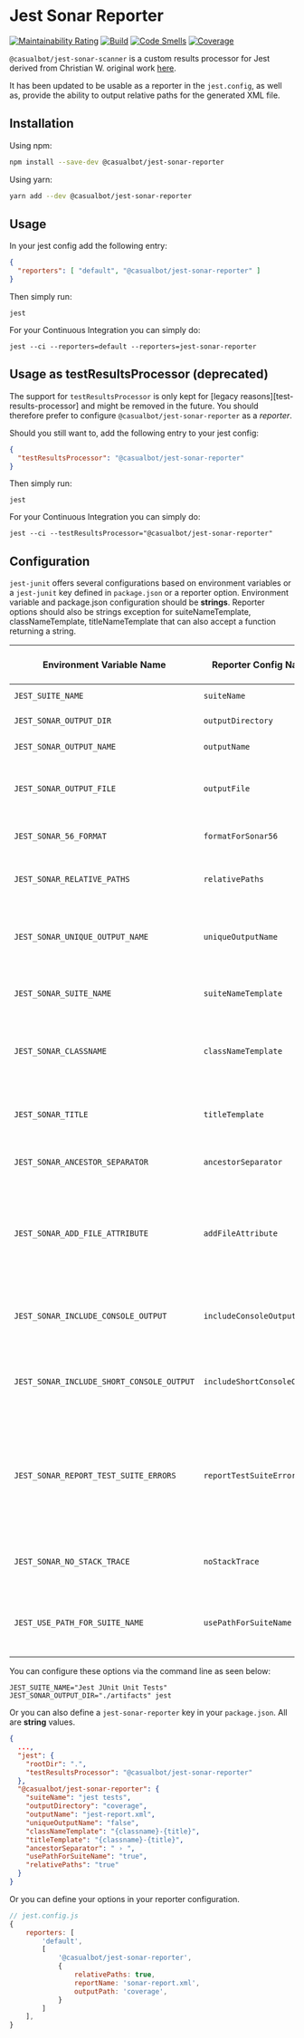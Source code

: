 # Jest Sonar Reporter

[![Maintainability Rating](https://sonarcloud.io/api/project_badges/measure?project=CasualBot_jest-sonar-reporter&metric=sqale_rating)](https://sonarcloud.io/summary/new_code?id=CasualBot_jest-sonar-reporter)
[![Build](https://github.com/CasualBot/jest-sonar-reporter/actions/workflows/test-and-scan.yml/badge.svg)](https://github.com/CasualBot/jest-sonar-reporter/actions/workflows/test-and-scan.yml)
[![Code Smells](https://sonarcloud.io/api/project_badges/measure?project=CasualBot_jest-sonar-reporter&metric=code_smells)](https://sonarcloud.io/summary/new_code?id=CasualBot_jest-sonar-reporter)
[![Coverage](https://sonarcloud.io/api/project_badges/measure?project=CasualBot_jest-sonar-reporter&metric=coverage)](https://sonarcloud.io/summary/new_code?id=CasualBot_jest-sonar-reporter)

`@casualbot/jest-sonar-scanner` is a custom results processor for Jest derived from Christian W. original work [here](https://github.com/3dmind/jest-sonar-reporter).

It has been updated to be usable as a reporter in the `jest.config`, as well as, provide the ability to output relative paths for the generated XML file.  

## Installation

Using npm:

```bash
npm install --save-dev @casualbot/jest-sonar-reporter
```

Using yarn:

```bash
yarn add --dev @casualbot/jest-sonar-reporter
```

## Usage
In your jest config add the following entry:
```JSON
{
  "reporters": [ "default", "@casualbot/jest-sonar-reporter" ]
}
```

Then simply run:

```shell
jest
```

For your Continuous Integration you can simply do:
```shell
jest --ci --reporters=default --reporters=jest-sonar-reporter
```

## Usage as testResultsProcessor (deprecated)
The support for `testResultsProcessor` is only kept for [legacy reasons][test-results-processor] and might be removed in the future. 
You should therefore prefer to configure `@casualbot/jest-sonar-reporter` as a _reporter_.

Should you still want to, add the following entry to your jest config:
```JSON
{
  "testResultsProcessor": "@casualbot/jest-sonar-reporter"
}
```

Then simply run:

```shell
jest
```

For your Continuous Integration you can simply do:
```shell
jest --ci --testResultsProcessor="@casualbot/jest-sonar-reporter"
```

## Configuration

`jest-junit` offers several configurations based on environment variables or a `jest-junit` key defined in `package.json` or a reporter option.
Environment variable and package.json configuration should be **strings**.
Reporter options should also be strings exception for suiteNameTemplate, classNameTemplate, titleNameTemplate that can also accept a function returning a string.

| Environment Variable Name | Reporter Config Name| Description | Default | Possible Injection Values
|---|---|---|---|---|
| `JEST_SUITE_NAME` | `suiteName` | `name` attribute of `<testsuites>` | `"jest tests"` | N/A
| `JEST_SONAR_OUTPUT_DIR` | `outputDirectory` | Directory to save the output. | `process.cwd()` | N/A
| `JEST_SONAR_OUTPUT_NAME` | `outputName` | File name for the output. | `"jest-report.xml"` | N/A
| `JEST_SONAR_OUTPUT_FILE` | `outputFile` | Fullpath for the output. If defined, `outputDirectory` and `outputName` will be overridden | `undefined` | N/A
| `JEST_SONAR_56_FORMAT` | `formatForSonar56` | Will generate the xml report for Sonar 5.6 | `false` | N/A
| `JEST_SONAR_RELATIVE_PATHS` | `relativePaths` | Will use relative paths when generating the xml report | `false` | N/A
| `JEST_SONAR_UNIQUE_OUTPUT_NAME` | `uniqueOutputName` | Create unique file name for the output `jest-sonar-report-${uuid}.xml`, overrides `outputName` | `false` | N/A
| `JEST_SONAR_SUITE_NAME` | `suiteNameTemplate` | Template string for `name` attribute of the `<testsuite>`. | `"{title}"` | `{title}`, `{filepath}`, `{filename}`, `{displayName}`
| `JEST_SONAR_CLASSNAME` | `classNameTemplate` | Template string for the `classname` attribute of `<testcase>`. | `"{classname} {title}"` | `{classname}`, `{title}`, `{suitename}`, `{filepath}`, `{filename}`, `{displayName}`
| `JEST_SONAR_TITLE` | `titleTemplate` | Template string for the `name` attribute of `<testcase>`. | `"{classname} {title}"` | `{classname}`, `{title}`, `{filepath}`, `{filename}`, `{displayName}`
| `JEST_SONAR_ANCESTOR_SEPARATOR` | `ancestorSeparator` | Character(s) used to join the `describe` blocks. | `" "` | N/A
| `JEST_SONAR_ADD_FILE_ATTRIBUTE` | `addFileAttribute` | Add file attribute to the output. This config is primarily for Circle CI. This setting provides richer details but may break on other CI platforms. Must be a string. | `"false"` | N/A
| `JEST_SONAR_INCLUDE_CONSOLE_OUTPUT` | `includeConsoleOutput` | Adds console output to any testSuite that generates stdout during a test run. | `false` | N/A
| `JEST_SONAR_INCLUDE_SHORT_CONSOLE_OUTPUT` | `includeShortConsoleOutput` | Adds short console output (only message value) to any testSuite that generates stdout during a test run. | `false` | N/A
| `JEST_SONAR_REPORT_TEST_SUITE_ERRORS` | `reportTestSuiteErrors` | Reports test suites that failed to execute altogether as `error`. _Note:_ since the suite name cannot be determined from files that fail to load, it will default to file path.| `false` | N/A
| `JEST_SONAR_NO_STACK_TRACE` | `noStackTrace` | Omit stack traces from test failure reports, similar to `jest --noStackTrace` | `false` | N/A 
| `JEST_USE_PATH_FOR_SUITE_NAME` | `usePathForSuiteName` | **DEPRECATED. Use `suiteNameTemplate` instead.** Use file path as the `name` attribute of `<testsuite>` | `"false"` | N/A


You can configure these options via the command line as seen below:

```shell
JEST_SUITE_NAME="Jest JUnit Unit Tests" JEST_SONAR_OUTPUT_DIR="./artifacts" jest
```

Or you can also define a `jest-sonar-reporter` key in your `package.json`.  All are **string** values.

```json
{
  ...,
  "jest": {
    "rootDir": ".",
    "testResultsProcessor": "@casualbot/jest-sonar-reporter"
  },
  "@casualbot/jest-sonar-reporter": {
    "suiteName": "jest tests",
    "outputDirectory": "coverage",
    "outputName": "jest-report.xml",
    "uniqueOutputName": "false",
    "classNameTemplate": "{classname}-{title}",
    "titleTemplate": "{classname}-{title}",
    "ancestorSeparator": " › ",
    "usePathForSuiteName": "true",
    "relativePaths": "true"
  }
}
```

Or you can define your options in your reporter configuration.

```js
// jest.config.js
{
    reporters: [
        'default', 
        [ 
            '@casualbot/jest-sonar-reporter',
            {
                relativePaths: true,
                reportName: 'sonar-report.xml',
                outputPath: 'coverage',
            }
        ]
    ],
}
```

